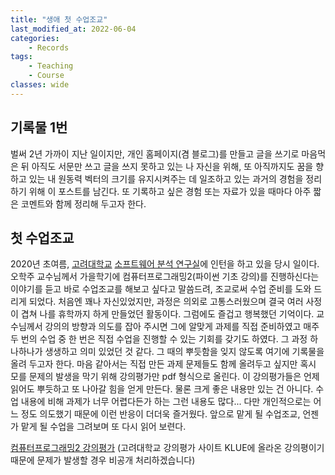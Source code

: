 ```yaml
---
title: "생애 첫 수업조교"
last_modified_at: 2022-06-04
categories:
    - Records
tags:
    - Teaching
    - Course
classes: wide
---
```


## 기록물 1번

벌써 2년 가까이 지난 일이지만, 개인 홈페이지(겸 블로그)를 만들고 글을 쓰기로 마음먹은 뒤 아직도 서문만 쓰고 글을 쓰지 못하고 있는 나 자신을 위해, 또 아직까지도 꿈을 향하고 있는 내 원동력 벡터의 크기를 유지시켜주는 데 일조하고 있는 과거의 경험을 정리하기 위해 이 포스트를 남긴다.
또 기록하고 싶은 경험 또는 자료가 있을 때마다 아주 짧은 코멘트와 함께 정리해 두고자 한다.

## 첫 수업조교

2020년 초여름, [고려대학교](https://www.korea.ac.kr/mbshome/mbs/university/index.do) [소프트웨어 분석 연구실](http://prl.korea.ac.kr/~pronto/home/)에 인턴을 하고 있을 당시 일이다.
오학주 교수님께서 가을학기에 컴퓨터프로그래밍2(파이썬 기초 강의)를 진행하신다는 이야기를 듣고 바로 수업조교를 해보고 싶다고 말씀드려, 조교로써 수업 준비를 도와 드리게 되었다.
처음엔 꽤나 자신있었지만, 과정은 의외로 고통스러웠으며 결국 여러 사정이 겹쳐 나를 휴학까지 하게 만들었던 활동이다. 그럼에도 즐겁고 행복했던 기억이다.
교수님께서 강의의 방향과 의도를 잡아 주시면 그에 알맞게 과제를 직접 준비하였고 매주 두 번의 수업 중 한 번은 직접 수업을 진행할 수 있는 기회를 갖기도 하였다.
그 과정 하나하나가 생생하고 의미 있었던 것 같다. 그 때의 뿌듯함을 잊지 않도록 여기에 기록물을 올려 두고자 한다.
마음 같아서는 직접 만든 과제 문제들도 함께 올려두고 싶지만 혹시 모를 문제의 발생을 막기 위해 강의평가만 pdf 형식으로 올린다.
이 강의평가들은 언제 읽어도 뿌듯하고 또 나아갈 힘을 얻게 만든다.
물론 크게 좋은 내용만 있는 건 아니다. 수업 내용에 비해 과제가 너무 어렵다든가 하는 그런 내용도 많다...
다만 개인적으로는 어느 정도 의도했기 때문에 이런 반응이 더더욱 즐거웠다.
앞으로 맡게 될 수업조교, 언젠가 맡게 될 수업을 그려보며 또 다시 읽어 보련다.

[컴퓨터프로그래밍2 강의평가](/assets/pdf/KLUE.pdf) (고려대학교 강의평가 사이트 KLUE에 올라온 강의평이기 때문에 문제가 발생할 경우 비공개 처리하겠습니다)